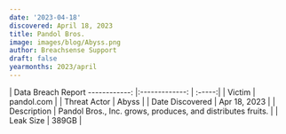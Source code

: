 ```yaml
---
date: '2023-04-18'
discovered: April 18, 2023
title: Pandol Bros.
image: images/blog/Abyss.png
author: Breachsense Support
draft: false
yearmonths: 2023/april
---
```



| Data Breach Report
------------:     |:-------------:    | :-----:|
| Victim      | pandol.com      | 
| Threat Actor      | Abyss      | 
| Date Discovered      | Apr 18, 2023      | 
| Description      | Pandol Bros., Inc. grows, produces, and distributes fruits.      | 
| Leak Size      | 389GB      | 

